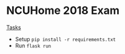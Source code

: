 # NCUHome 2018 Exam

[Tasks](https://ncuhome.yuque.com/ncuhomer/share/xtv282)

- Setup `pip install -r requirements.txt`
- Run `flask run`
